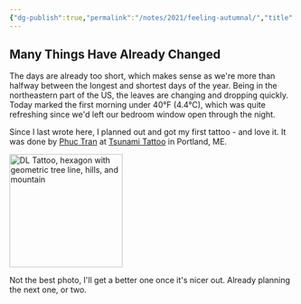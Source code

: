 ```yaml
---
{"dg-publish":true,"permalink":"/notes/2021/feeling-autumnal/","title":"Feeling Autumnal","tags":["status","seasons","tattoo"],"created":"2021-10-18T11:38:42","updated":"2025-08-05T16:30:49-04:00"}
---
```



## Many Things Have Already Changed

The days are already too short, which makes sense as we're more than halfway between the longest and shortest days of the year. Being in the northeastern part of the US, the leaves are changing and dropping quickly. Today marked the first morning under 40°F (4.4°C), which was quite refreshing since we'd left our bedroom window open through the night.

Since I last wrote here, I planned out and got my first tattoo - and love it. It was done by [Phuc Tran](https://www.phucskywalker.com/) at [Tsunami Tattoo](https://www.tsunamitattoo.com/) in  Portland, ME.

<img src="DL-tattoo-healed.jpg" alt="DL Tattoo, hexagon with geometric tree line, hills, and mountain" width=200 />

Not the best photo, I'll get a better one once it's nicer out. Already planning the next one, or two.
